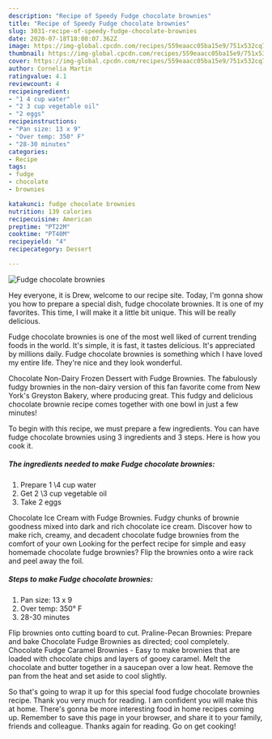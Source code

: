 ```yaml
---
description: "Recipe of Speedy Fudge chocolate brownies"
title: "Recipe of Speedy Fudge chocolate brownies"
slug: 3031-recipe-of-speedy-fudge-chocolate-brownies
date: 2020-07-18T18:08:07.362Z
image: https://img-global.cpcdn.com/recipes/559eaacc05ba15e9/751x532cq70/fudge-chocolate-brownies-recipe-main-photo.jpg
thumbnail: https://img-global.cpcdn.com/recipes/559eaacc05ba15e9/751x532cq70/fudge-chocolate-brownies-recipe-main-photo.jpg
cover: https://img-global.cpcdn.com/recipes/559eaacc05ba15e9/751x532cq70/fudge-chocolate-brownies-recipe-main-photo.jpg
author: Cornelia Martin
ratingvalue: 4.1
reviewcount: 4
recipeingredient:
- "1 4 cup water"
- "2 3 cup vegetable oil"
- "2 eggs"
recipeinstructions:
- "Pan size: 13 x 9"
- "Over temp: 350° F"
- "28-30 minutes"
categories:
- Recipe
tags:
- fudge
- chocolate
- brownies

katakunci: fudge chocolate brownies 
nutrition: 139 calories
recipecuisine: American
preptime: "PT22M"
cooktime: "PT40M"
recipeyield: "4"
recipecategory: Dessert

---
```



![Fudge chocolate brownies](https://img-global.cpcdn.com/recipes/559eaacc05ba15e9/751x532cq70/fudge-chocolate-brownies-recipe-main-photo.jpg)

Hey everyone, it is Drew, welcome to our recipe site. Today, I'm gonna show you how to prepare a special dish, fudge chocolate brownies. It is one of my favorites. This time, I will make it a little bit unique. This will be really delicious.

Fudge chocolate brownies is one of the most well liked of current trending foods in the world. It's simple, it is fast, it tastes delicious. It's appreciated by millions daily. Fudge chocolate brownies is something which I have loved my entire life. They're nice and they look wonderful.

Chocolate Non-Dairy Frozen Dessert with Fudge Brownies. The fabulously fudgy brownies in the non-dairy version of this fan favorite come from New York&#39;s Greyston Bakery, where producing great. This fudgy and delicious chocolate brownie recipe comes together with one bowl in just a few minutes!


To begin with this recipe, we must prepare a few ingredients. You can have fudge chocolate brownies using 3 ingredients and 3 steps. Here is how you cook it.

<!--inarticleads1-->

##### The ingredients needed to make Fudge chocolate brownies:

1. Prepare 1 \4 cup water
1. Get 2 \3 cup vegetable oil
1. Take 2 eggs


Chocolate Ice Cream with Fudge Brownies. Fudgy chunks of brownie goodness mixed into dark and rich chocolate ice cream. Discover how to make rich, creamy, and decadent chocolate fudge brownies from the comfort of your own Looking for the perfect recipe for simple and easy homemade chocolate fudge brownies? Flip the brownies onto a wire rack and peel away the foil. 

<!--inarticleads2-->

##### Steps to make Fudge chocolate brownies:

1. Pan size: 13 x 9
1. Over temp: 350° F
1. 28-30 minutes


Flip brownies onto cutting board to cut. Praline-Pecan Brownies: Prepare and bake Chocolate Fudge Brownies as directed; cool completely. Chocolate Fudge Caramel Brownies - Easy to make brownies that are loaded with chocolate chips and layers of gooey caramel. Melt the chocolate and butter together in a saucepan over a low heat. Remove the pan from the heat and set aside to cool slightly. 

So that's going to wrap it up for this special food fudge chocolate brownies recipe. Thank you very much for reading. I am confident you will make this at home. There's gonna be more interesting food in home recipes coming up. Remember to save this page in your browser, and share it to your family, friends and colleague. Thanks again for reading. Go on get cooking!
